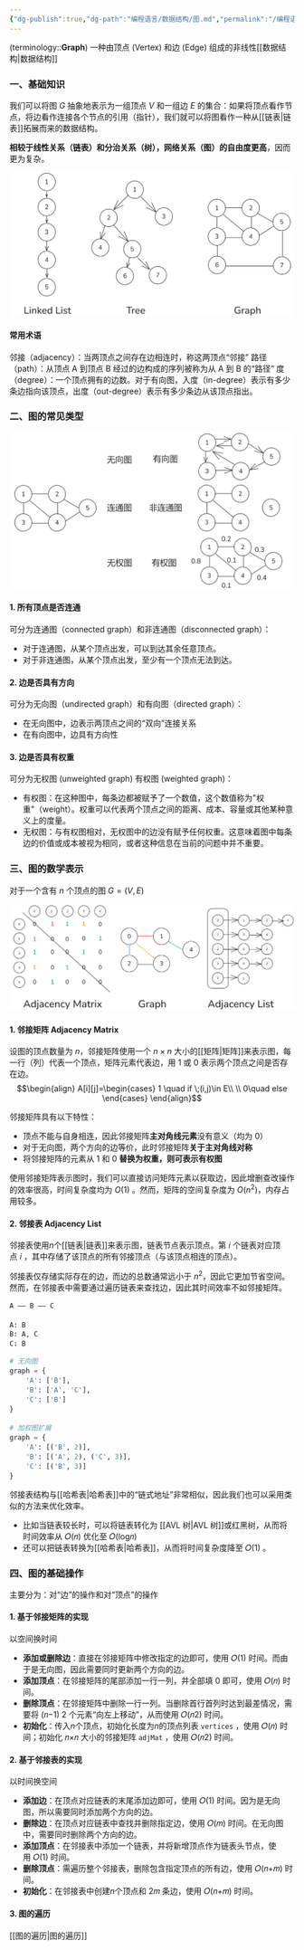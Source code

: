 ```yaml
---
{"dg-publish":true,"dg-path":"编程语言/数据结构/图.md","permalink":"/编程语言/数据结构/图/","dgPassFrontmatter":true,"noteIcon":"","created":"2024-05-21T15:20:28.073+08:00","updated":"2025-08-03T10:59:28.846+08:00"}
---
```



(terminology::**Graph**)
一种由顶点 (Vertex) 和边 (Edge) 组成的非线性[[数据结构\|数据结构]]

### 一、基础知识
我们可以将图 $G$ 抽象地表示为一组顶点 $V$ 和一组边 $E$ 的集合：如果将顶点看作节点，将边看作连接各个节点的引用（指针），我们就可以将图看作一种从[[链表\|链表]]拓展而来的数据结构。

**相较于线性关系（链表）和分治关系（树），网络关系（图）的自由度更高**，因而更为复杂。

![Functional files/Photo Resources/Pasted image 20250706232826.png](../img/user/Functional%20files/Photo%20Resources/Pasted%20image%2020250706232826.png)


#### 常用术语
邻接（adjacency）：当两顶点之间存在边相连时，称这两顶点“邻接”
路径（path）：从顶点 A 到顶点 B 经过的边构成的序列被称为从 A 到 B 的“路径”
度（degree）：一个顶点拥有的边数。对于有向图，入度（in-degree）表示有多少条边指向该顶点，出度（out-degree）表示有多少条边从该顶点指出。


### 二、图的常见类型

![Functional files/Photo Resources/Pasted image 20250706232924.png](../img/user/Functional%20files/Photo%20Resources/Pasted%20image%2020250706232924.png)

#### 1. 所有顶点是否连通
可分为连通图（connected graph）和非连通图（disconnected graph）：
- 对于连通图，从某个顶点出发，可以到达其余任意顶点。
- 对于非连通图，从某个顶点出发，至少有一个顶点无法到达。

#### 2. 边是否具有方向
可分为无向图（undirected graph）和有向图（directed graph）：
- 在无向图中，边表示两顶点之间的“双向”连接关系
- 在有向图中，边具有方向性

#### 3. 边是否具有权重
可分为无权图 (unweighted graph)  有权图 (weighted graph)：
- 有权图：在这种图中，每条边都被赋予了一个数值，这个数值称为"权重"（weight）。权重可以代表两个顶点之间的距离、成本、容量或其他某种意义上的度量。
- 无权图：与有权图相对，无权图中的边没有赋予任何权重。这意味着图中每条边的价值或成本被视为相同，或者这种信息在当前的问题中并不重要。


### 三、图的数学表示
对于一个含有 $n$ 个顶点的图 $G=(V,E)$

![Functional files/Photo Resources/Pasted image 20250706235230.png](../img/user/Functional%20files/Photo%20Resources/Pasted%20image%2020250706235230.png)

#### 1. 邻接矩阵 Adjacency Matrix
设图的顶点数量为 $n$，邻接矩阵使用一个 $n\times n$ 大小的[[矩阵\|矩阵]]来表示图，每一行（列）代表一个顶点，矩阵元素代表边，用 1 或 0 表示两个顶点之间是否存在边。
$$\begin{align}
A[i][j]=\begin{cases}
1 \quad if \;(i,j)\in E\\
 \\
0\quad else
\end{cases}
\end{align}$$


邻接矩阵具有以下特性：
- 顶点不能与自身相连，因此邻接矩阵**主对角线元素**没有意义（均为 0）
- 对于无向图，两个方向的边等价，此时邻接矩阵**关于主对角线对称**
- 将邻接矩阵的元素从 1 和 0 **替换为权重，则可表示有权图**

使用邻接矩阵表示图时，我们可以直接访问矩阵元素以获取边，因此增删查改操作的效率很高，时间复杂度均为 $O(1)$ 。然而，矩阵的空间复杂度为 $O(n^{2})$，内存占用较多。

#### 2. 邻接表 Adjacency List
邻接表使用$n$个[[链表\|链表]]来表示图，链表节点表示顶点。第 𝑖 个链表对应顶点 𝑖 ，其中存储了该顶点的所有邻接顶点（与该顶点相连的顶点）。

邻接表仅存储实际存在的边，而边的总数通常远小于 $n^{2}$，因此它更加节省空间。然而，在邻接表中需要通过遍历链表来查找边，因此其时间效率不如邻接矩阵。

```markdown
A —— B —— C  

A: B  
B: A, C  
C: B  
```

```python
# 无向图
graph = {
    'A': ['B'],
    'B': ['A', 'C'],
    'C': ['B']
}

# 加权图扩展
graph = {
    'A': [('B', 2)],
    'B': [('A', 2), ('C', 3)],
    'C': [('B', 3)]
}
```

邻接表结构与[[哈希表\|哈希表]]中的“链式地址”非常相似，因此我们也可以采用类似的方法来优化效率。
- 比如当链表较长时，可以将链表转化为 [[AVL 树\|AVL 树]]或红黑树，从而将时间效率从 𝑂(𝑛) 优化至 𝑂(log⁡𝑛) 
- 还可以把链表转换为[[哈希表\|哈希表]]，从而将时间复杂度降至 𝑂(1) 。

### 四、图的基础操作
主要分为：对“边”的操作和对“顶点”的操作
#### 1. 基于邻接矩阵的实现
以空间换时间
- **添加或删除边**：直接在邻接矩阵中修改指定的边即可，使用 𝑂(1) 时间。而由于是无向图，因此需要同时更新两个方向的边。
- **添加顶点**：在邻接矩阵的尾部添加一行一列，并全部填 0 即可，使用 𝑂(𝑛) 时间。
- **删除顶点**：在邻接矩阵中删除一行一列。当删除首行首列时达到最差情况，需要将 (𝑛−1) 2 个元素“向左上移动”，从而使用 𝑂(𝑛2) 时间。
- **初始化**：传入$n$个顶点，初始化长度为$n$的顶点列表 `vertices` ，使用 𝑂(𝑛) 时间；初始化 𝑛×𝑛 大小的邻接矩阵 `adjMat` ，使用 𝑂(𝑛2) 时间。

#### 2. 基于邻接表的实现
以时间换空间
- **添加边**：在顶点对应链表的末尾添加边即可，使用 𝑂(1) 时间。因为是无向图，所以需要同时添加两个方向的边。
- **删除边**：在顶点对应链表中查找并删除指定边，使用 𝑂(𝑚) 时间。在无向图中，需要同时删除两个方向的边。
- **添加顶点**：在邻接表中添加一个链表，并将新增顶点作为链表头节点，使用 𝑂(1) 时间。
- **删除顶点**：需遍历整个邻接表，删除包含指定顶点的所有边，使用 𝑂(𝑛+𝑚) 时间。
- **初始化**：在邻接表中创建$n$个顶点和 2𝑚 条边，使用 𝑂(𝑛+𝑚) 时间。
#### 3. 图的遍历
[[图的遍历\|图的遍历]]

